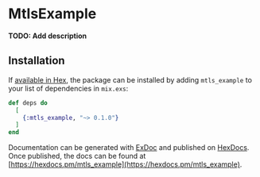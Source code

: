 # MtlsExample

**TODO: Add description**

## Installation

If [available in Hex](https://hex.pm/docs/publish), the package can be installed
by adding `mtls_example` to your list of dependencies in `mix.exs`:

```elixir
def deps do
  [
    {:mtls_example, "~> 0.1.0"}
  ]
end
```

Documentation can be generated with [ExDoc](https://github.com/elixir-lang/ex_doc)
and published on [HexDocs](https://hexdocs.pm). Once published, the docs can
be found at [https://hexdocs.pm/mtls_example](https://hexdocs.pm/mtls_example).

